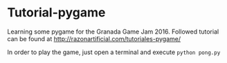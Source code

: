 # Tutorial-pygame
Learning some pygame for the Granada Game Jam 2016. Followed tutorial can be found at http://razonartificial.com/tutoriales-pygame/

In order to play the game, just open a terminal and execute `python pong.py`
